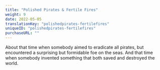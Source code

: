 ```yaml
---
title: "Polished Pirates & Fertile Fires"
weight: 9
date: 2022-05-05
translationKey: "polishedpirates-fertilefires"
uniqueID: "polishedpirates-fertilefires"
purchaseURL: ""
---
```


About that time when somebody aimed to eradicate all pirates, but encountered a surprising but formidable foe on the seas. And that time when somebody invented something that both saved and destroyed the world.